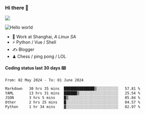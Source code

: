 ### Hi there 👋
![](https://komarev.com/ghpvc/?username=Xuhandsome)


<img src="https://github-readme-stats.vercel.app/api?username=XuHandsome&show_icons=true&theme=merko" alt="Hello world">

<br/>

- 🍻  Work at Shanghai, _A Linux SA_
- ⚡  Python / Vue / Shell
- ✍️  Blogger
- ♟  Chess / ping pong / LOL

#### Coding status last 30 days ⌨️

<!--START_SECTION:waka-->

```txt
From: 02 May 2024 - To: 01 June 2024

Markdown   30 hrs 35 mins  ██████████████▒░░░░░░░░░░   57.81 %
YAML       13 hrs 31 mins  ██████▒░░░░░░░░░░░░░░░░░░   25.54 %
JSON       3 hrs 5 mins    █▒░░░░░░░░░░░░░░░░░░░░░░░   05.84 %
Other      2 hrs 25 mins   █░░░░░░░░░░░░░░░░░░░░░░░░   04.57 %
Python     1 hr 34 mins    ▓░░░░░░░░░░░░░░░░░░░░░░░░   02.97 %
```

<!--END_SECTION:waka-->
